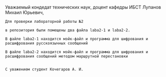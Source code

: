 Уважаемый кондедат технических наук,
доцент кафедры ИБСТ Лупанов Михаил Юрьевич,
	
	Для проверки лабораторной работы №2
	
	в репозитория были помещены два файла laba2-1 и laba2-2.
	
	В файле laba2-1 находится мэйк-файл и программа для шифрования и расшифрования русскоязычных сообщений
		
	В файле laba2-2 находится мэйк-файл и программа для шифрования и расшифрования сообщений методом маршрутной перестановки
	
																						С уважением студент Кочегаров А. И.
